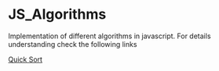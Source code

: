 # JS_Algorithms
Implementation of different algorithms in javascript.
For details understanding check the following links

[Quick Sort](https://www.geeksforgeeks.org/quick-sort/)
